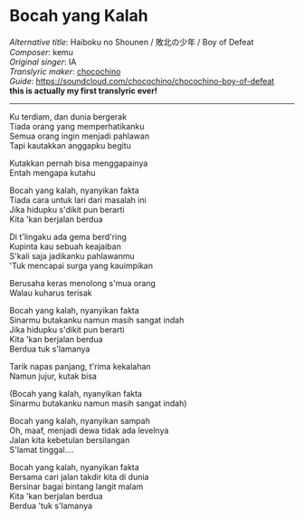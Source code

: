 # Bocah yang Kalah
_Alternative title_:  Haiboku no Shounen / 敗北の少年 / Boy of Defeat  
_Composer_: kemu  
_Original singer_: IA  
_Translyric maker_: [chocochino](http://soundcloud.com/chocochino)  
_Guide_: <https://soundcloud.com/chocochino/chocochino-boy-of-defeat>  
**this is actually my first translyric ever!**

---

Ku terdiam, dan dunia bergerak  
Tiada orang yang memperhatikanku  
Semua orang ingin menjadi pahlawan  
Tapi kautakkan anggapku begitu  

Kutakkan pernah bisa menggapainya  
Entah mengapa kutahu  

Bocah yang kalah, nyanyikan fakta  
Tiada cara untuk lari dari masalah ini  
Jika hidupku s'dikit pun berarti  
Kita 'kan berjalan berdua  

Di t'lingaku ada gema berd'ring  
Kupinta kau sebuah keajaiban  
S'kali saja jadikanku pahlawanmu  
'Tuk mencapai surga yang kauimpikan  

Berusaha keras menolong s'mua orang  
Walau kuharus terisak  

Bocah yang kalah, nyanyikan fakta  
Sinarmu butakanku namun masih sangat indah  
Jika hidupku s'dikit pun berarti  
Kita 'kan berjalan berdua  
Berdua tuk s'lamanya  

Tarik napas panjang, t'rima kekalahan  
Namun jujur, kutak bisa  

(Bocah yang kalah, nyanyikan fakta  
Sinarmu butakanku namun masih sangat indah)  

Bocah yang kalah, nyanyikan sampah  
Oh, maaf, menjadi dewa tidak ada levelnya  
Jalan kita kebetulan bersilangan  
S'lamat tinggal....  

Bocah yang kalah, nyanyikan fakta  
Bersama cari jalan takdir kita di dunia  
Bersinar bagai bintang langit malam  
Kita 'kan berjalan berdua  
Berdua 'tuk s'lamanya  